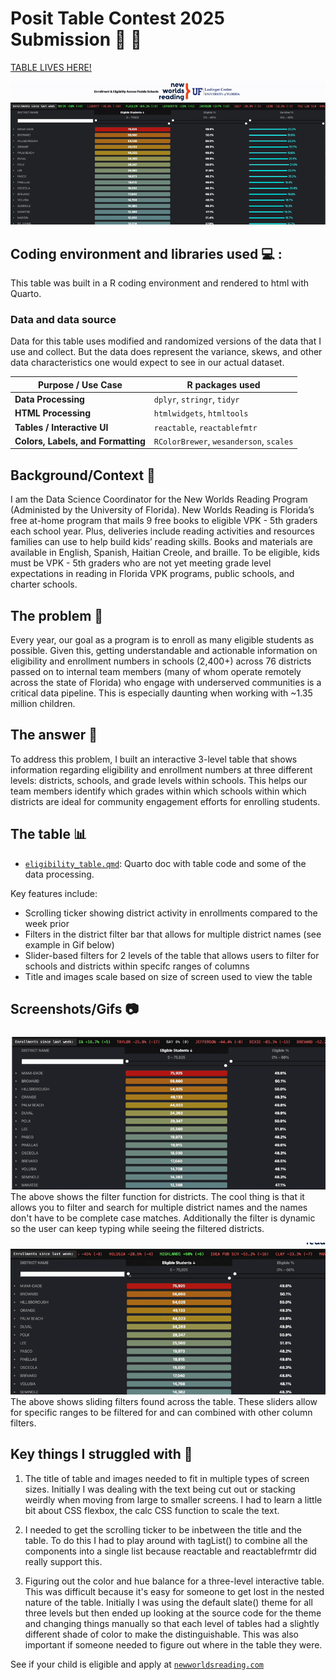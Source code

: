 # Posit Table Contest 2025 Submission :blue_book: :orange_book:

[TABLE LIVES HERE!](https://leoohyama.github.io/posit_table_contest_2025/eligibility_table.html)

![](https://raw.githubusercontent.com/leoohyama/posit_table_contest_2025/main/table_gif.gif)

## Coding environment and libraries used :computer: :
This table was built in a R coding environment and rendered to html with Quarto. 

### Data and data source
Data for this table uses modified and randomized versions of the data that I use and collect. But the data does represent the variance, skews, and other data characteristics one would expect to see in our actual dataset.

| Purpose / Use Case        | R packages used |
|---------------------------|----------------|
| **Data Processing**       | `dplyr`, `stringr`, `tidyr` |
| **HTML Processing**       | `htmlwidgets`, `htmltools` |
| **Tables / Interactive UI** | `reactable`, `reactablefmtr` |
| **Colors, Labels, and Formatting** | `RColorBrewer`, `wesanderson`, `scales` |

## Background/Context :book:
I am the Data Science Coordinator for the New Worlds Reading Program (Administed by the University of Florida). New Worlds Reading is Florida’s free at-home program that mails 9 free books to eligible VPK - 5th graders each school year. Plus, deliveries include reading activities and resources families can use to help build kids’ reading skills. Books and materials are available in English, Spanish, Haitian Creole, and braille. To be eligible, kids must be VPK - 5th graders who are not yet meeting grade level expectations in reading in Florida VPK programs, public schools, and charter schools.

## The problem :pencil:
Every year, our goal as a program is to enroll as many eligible students as possible. Given this, getting understandable and actionable information on eligibility and enrollment numbers in schools (2,400+) across 76 districts passed on to internal team members (many of whom operate remotely across the state of Florida) who engage with underserved communities is a critical data pipeline. This is especially daunting when working with ~1.35 million children.

## The answer :pencil:
To address this problem, I built an interactive 3-level table that shows information regarding eligibility and enrollment numbers at three different levels: districts, schools, and grade levels within schools. This helps our team members identify which grades within which schools within which districts are ideal for community engagement efforts for enrolling students. 

## The table :bar_chart:
* [`eligibility_table.qmd`](https://github.com/leoohyama/posit_table_contest_2025/blob/main/eligibility_table.qmd): Quarto doc with table code and some of the data processing.

Key features include:
* Scrolling ticker showing district activity in enrollments compared to the week prior
* Filters in the district filter bar that allows for multiple district names (see example in Gif below)
* Slider-based filters for 2 levels of the table that allows users to filter for schools and districts within specifc ranges of columns
* Title and images scale based on size of screen used to view the table


## Screenshots/Gifs :camera:

![Filter usage](https://raw.githubusercontent.com/leoohyama/posit_table_contest_2025/main/filter_search.gif)
The above shows the filter function for districts. The cool thing is that it allows you to filter and search for multiple district names and the names don't have to be complete case matches. Additionally the filter is dynamic so the user can keep typing while seeing the filtered districts.

![Slider filter](https://raw.githubusercontent.com/leoohyama/posit_table_contest_2025/main/slider_filter.gif)
The above shows sliding filters found across the table. These sliders allow for specific ranges to be filtered for and can combined with other column filters. 

## Key things I struggled with :grimacing:

1. The title of table and images needed to fit in multiple types of screen sizes. Initially I was dealing with the text being cut out or stacking weirdly when moving from large to smaller screens. I had to learn a little bit about CSS flexbox, the calc CSS function to scale the text. 

2. I needed to get the scrolling ticker to be inbetween the title and the table. To do this I had to play around with tagList() to combine all the components into a single list because reactable and reactablefrmtr did really support this. 

3. Figuring out the color and hue balance for a three-level interactive table. This was difficult because it's easy for someone to get lost in the nested nature of the table. Initially I was using the default slate() theme for all three levels but then ended up looking at the source code for the theme and changing things manually so that each level of tables had a slightly different shade of color to make the distinguishable. This was also important if someone needed to figure out where in the table they were. 


See if your child is eligible and apply at [`newworldsreading.com`](https://www.newworldsreading.com/en/)
